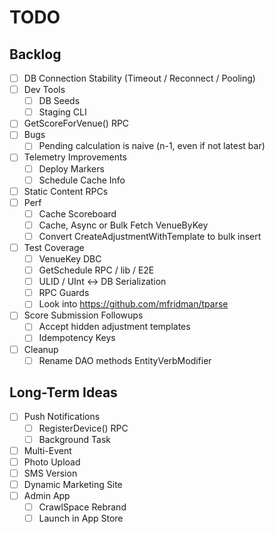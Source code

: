 # TODO

## Backlog

- [ ] DB Connection Stability (Timeout / Reconnect / Pooling)
- [ ] Dev Tools
  - [ ] DB Seeds
  - [ ] Staging CLI
- [ ] GetScoreForVenue() RPC
- [ ] Bugs
  - [ ] Pending calculation is naive (n-1, even if not latest bar)
- [ ] Telemetry Improvements
  - [ ] Deploy Markers
  - [ ] Schedule Cache Info
- [ ] Static Content RPCs
- [ ] Perf
  - [ ] Cache Scoreboard
  - [ ] Cache, Async or Bulk Fetch VenueByKey
  - [ ] Convert CreateAdjustmentWithTemplate to bulk insert
- [ ] Test Coverage
  - [ ] VenueKey DBC
  - [ ] GetSchedule RPC / lib / E2E
  - [ ] ULID / UInt <-> DB Serialization
  - [ ] RPC Guards
  - [ ] Look into https://github.com/mfridman/tparse
- [ ] Score Submission Followups
  - [ ] Accept hidden adjustment templates
  - [ ] Idempotency Keys
- [ ] Cleanup
  - [ ] Rename DAO methods EntityVerbModifier

## Long-Term Ideas

- [ ] Push Notifications
  - [ ] RegisterDevice() RPC
  - [ ] Background Task
- [ ] Multi-Event
- [ ] Photo Upload
- [ ] SMS Version
- [ ] Dynamic Marketing Site
- [ ] Admin App
  - [ ] CrawlSpace Rebrand
  - [ ] Launch in App Store
